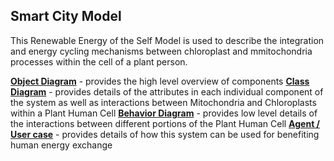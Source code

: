 ## Smart City Model

This Renewable Energy of the Self Model is used to describe the integration and energy cycling mechanisms between chloroplast and mmitochondria processes within the cell of a plant person.

[**Object Diagram**](object_diagram.md) - provides the high level overview of components
[**Class Diagram**](class_diagram.md) - provides details of the attributes in each individual component of the system as well as interactions between Mitochondria and Chloroplasts within a Plant Human Cell
[**Behavior Diagram**](behavior_diagram.md) - provides low level details of the interactions between different portions of the Plant Human Cell
[**Agent / User case**](agent_usecase_diagram.md) - provides details of how this system can be used for benefiting human energy exchange